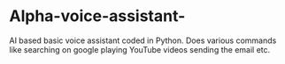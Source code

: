 # Alpha-voice-assistant-
AI based basic voice assistant coded in Python. Does various commands like searching on google playing YouTube videos sending the email etc. 

